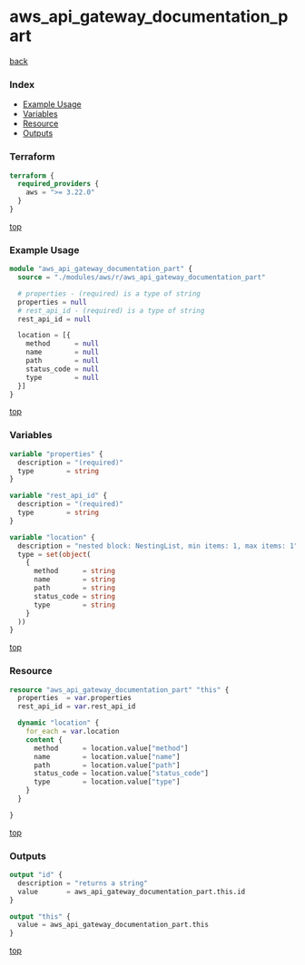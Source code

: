 # aws_api_gateway_documentation_part

[back](../aws.md)

### Index

- [Example Usage](#example-usage)
- [Variables](#variables)
- [Resource](#resource)
- [Outputs](#outputs)

### Terraform

```terraform
terraform {
  required_providers {
    aws = ">= 3.22.0"
  }
}
```

[top](#index)

### Example Usage

```terraform
module "aws_api_gateway_documentation_part" {
  source = "./modules/aws/r/aws_api_gateway_documentation_part"

  # properties - (required) is a type of string
  properties = null
  # rest_api_id - (required) is a type of string
  rest_api_id = null

  location = [{
    method      = null
    name        = null
    path        = null
    status_code = null
    type        = null
  }]
}
```

[top](#index)

### Variables

```terraform
variable "properties" {
  description = "(required)"
  type        = string
}

variable "rest_api_id" {
  description = "(required)"
  type        = string
}

variable "location" {
  description = "nested block: NestingList, min items: 1, max items: 1"
  type = set(object(
    {
      method      = string
      name        = string
      path        = string
      status_code = string
      type        = string
    }
  ))
}
```

[top](#index)

### Resource

```terraform
resource "aws_api_gateway_documentation_part" "this" {
  properties  = var.properties
  rest_api_id = var.rest_api_id

  dynamic "location" {
    for_each = var.location
    content {
      method      = location.value["method"]
      name        = location.value["name"]
      path        = location.value["path"]
      status_code = location.value["status_code"]
      type        = location.value["type"]
    }
  }

}
```

[top](#index)

### Outputs

```terraform
output "id" {
  description = "returns a string"
  value       = aws_api_gateway_documentation_part.this.id
}

output "this" {
  value = aws_api_gateway_documentation_part.this
}
```

[top](#index)